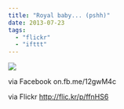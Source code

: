 ```yaml
---
title: "Royal baby... (pshh)"
date: 2013-07-23
tags: 
  - "flickr"
  - "ifttt"
---
```


![](http://farm8.staticflickr.com/7449/9351663877_8e4231465e_b.jpg)  

via Facebook on.fb.me/12gwM4c  
  
via Flickr http://flic.kr/p/ffnHS6

